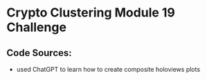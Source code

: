 # Crypto Clustering Module 19 Challenge

## Code Sources:
- used ChatGPT to learn how to create composite holoviews plots
